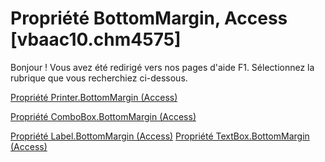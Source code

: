 
# Propriété BottomMargin, Access [vbaac10.chm4575]

Bonjour ! Vous avez été redirigé vers nos pages d'aide F1. Sélectionnez la rubrique que vous recherchiez ci-dessous.

[Propriété Printer.BottomMargin (Access)](http://msdn.microsoft.com/library/db09e17d-8ef7-12f3-428d-1e6a0a551f4a%28Office.15%29.aspx)

[Propriété ComboBox.BottomMargin (Access)](http://msdn.microsoft.com/library/aaabb534-e328-fb1d-92bc-4cbab0e0469f%28Office.15%29.aspx)

[Propriété Label.BottomMargin (Access)](http://msdn.microsoft.com/library/0d2a1de9-0aea-5bbd-22b7-5b99678240be%28Office.15%29.aspx)
[Propriété TextBox.BottomMargin (Access)](http://msdn.microsoft.com/library/a6ef1155-24c8-1254-614b-c912fda8dae2%28Office.15%29.aspx)
